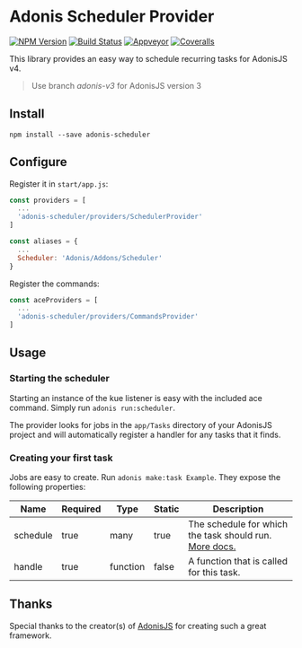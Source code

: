 # Adonis Scheduler Provider

[![NPM Version][npm-image]][npm-url]
[![Build Status][travis-image]][travis-url]
[![Appveyor][appveyor-image]][appveyor-url]
[![Coveralls][coveralls-image]][coveralls-url]

This library provides an easy way to schedule recurring tasks for AdonisJS v4.

> Use branch *adonis-v3* for AdonisJS version 3

## Install

```
npm install --save adonis-scheduler
```

## Configure

Register it in `start/app.js`:

```javascript
const providers = [
  ...
  'adonis-scheduler/providers/SchedulerProvider'
]

const aliases = {
  ...
  Scheduler: 'Adonis/Addons/Scheduler'
}
```

Register the commands:

```javascript
const aceProviders = [
  ...
  'adonis-scheduler/providers/CommandsProvider'
]
```

## Usage

### Starting the scheduler

Starting an instance of the kue listener is easy with the included ace command. Simply run `adonis run:scheduler`.

The provider looks for jobs in the `app/Tasks` directory of your AdonisJS project and will automatically register a handler for any tasks that it finds.

### Creating your first task

Jobs are easy to create. Run `adonis make:task Example`. They expose the following properties:

| Name        | Required | Type      | Static | Description                                           |
|-------------|----------|-----------|--------|--------------------------------------------------------|
| schedule    | true     | many      | true   | The schedule for which the task should run. [More docs.](https://github.com/node-schedule/node-schedule#cron-style-scheduling)      |
| handle      | true     | function  | false  | A function that is called for this task.               |

## Thanks

Special thanks to the creator(s) of [AdonisJS](http://adonisjs.com/) for creating such a great framework.

[appveyor-image]: https://img.shields.io/appveyor/ci/nrempel/adonis-scheduler/master.svg?style=flat-square

[appveyor-url]: https://ci.appveyor.com/project/nrempel/adonis-scheduler

[npm-image]: https://img.shields.io/npm/v/nrempel/adonis-scheduler.svg?style=flat-square
[npm-url]: https://npmjs.org/package/nrempel/adonis-scheduler

[travis-image]: https://img.shields.io/travis/nrempel/adonis-scheduler/master.svg?style=flat-square
[travis-url]: https://travis-ci.org/nrempel/adonis-scheduler

[coveralls-image]: https://img.shields.io/coveralls/nrempel/adonis-scheduler/develop.svg?style=flat-square

[coveralls-url]: https://coveralls.io/github/nrempel/adonis-scheduler
